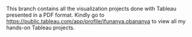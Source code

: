 This branch contains all the visualization projects done with Tableau presented in a PDF format. Kindly go to https://public.tableau.com/app/profile/ifunanya.obananya to view all my hands-on Tableau projects.
